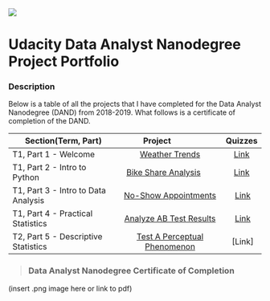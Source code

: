 <img src="https://raw.githubusercontent.com/joleneyao/joleneyao.github.io/master/images/Udacitylogo.png">

# Udacity Data Analyst Nanodegree Project Portfolio



### Description

Below is a table of all the projects that I have completed for the Data Analyst Nanodegree (DAND) from 2018-2019. What follows is a certificate of completion of the DAND. 

| Section(Term, Part)                        | Project                | Quizzes |
| ------------------ |:---------------------:| :-------:|
| T1, Part 1 - Welcome                       | [Weather Trends](https://github.com/joleneyao/joleneyao.github.io/blob/master/p1/DAND%20-%20Project%201%20Weather%20Trends.pdf)       | [Link](https://github.com/joleneyao/joleneyao.github.io/tree/master/p1/quizzes)   |
| T1, Part 2 - Intro to Python               | [Bike Share Analysis](https://github.com/joleneyao/joleneyao.github.io/blob/master/p2/Bike_Share_Analysis%20(Showcase).ipynb)         |[Link](https://github.com/joleneyao/joleneyao.github.io/tree/master/p2/quizzes)   |
| T1, Part 3 - Intro to Data Analysis        | [No-Show Appointments](https://github.com/joleneyao/joleneyao.github.io/blob/master/p3/Investigate_a_Dataset%20(Showcase).ipynb) |  [Link](https://github.com/joleneyao/joleneyao.github.io/tree/master/p3/quizzes)  |
| T1, Part 4 - Practical Statistics          | [Analyze AB Test Results](https://github.com/joleneyao/joleneyao.github.io/blob/master/p4/Analyze_ab_test_results%20(showcase).ipynb) |  [Link](https://github.com/joleneyao/joleneyao.github.io/tree/master/p4/quizzes)  |
| T2, Part 5 - Descriptive Statistics        | [Test A Perceptual Phenomenon](https://github.com/joleneyao/joleneyao.github.io/blob/master/p5/project/Test%20a%20Perceptual%20Phenomenon.ipynb) |  [Link] 
> ### Data Analyst Nanodegree Certificate of Completion

(insert .png image here or link to pdf)


